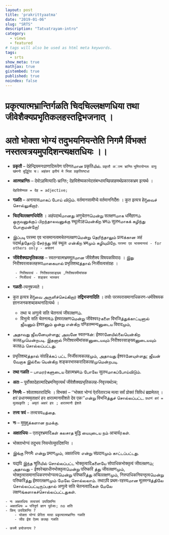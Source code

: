 ```yaml
---
layout: post
title: 'prakrittyaatma'
date: "2019-01-06"
slug: "SRTS"
description: "Tatvatrayam-intro"
category: 
  - views
  - featured
# tags will also be used as html meta keywords.
tags:
  - srts
show_meta: true
mathjax: true
gistembed: true
published: true
noindex: false
---
```




# प्रकृत्यात्मभ्रान्तिर्गळति चिदचिल्लक्षणधिया तथा जीवेशैक्यप्रभृतिकलहस्तद्विभजनात् ।
# अतो भोक्ता भोग्यं तदुभयनियन्तेति निगमै र्विभक्तं नस्तत्वत्रयमुपदिशन्त्यक्षतधियः ।।



- __प्रकृतौ__ – देहेन्द्रियमनःप्राणादिरूपेण परिणतமான प्रकृतिயில். 
    ``प्रकृतौ अात्म भ्रान्तिः``
    ``भूमिरापोनलः वायुः खंमनो बुद्धुिरेव च। अहंकर इतीयं मे भिन्ना प्रकृतिरष्टधा``
  
- __आत्मभ्रान्तिः__ – देवोऽहमित्यादि-भ्रान्तिः; देहविशेष्यकाभेदसंबन्धावच्छिन्नाहमर्थप्रकारकभ्रम इत्यर्थः । 
  
    ``देहविशेष्यक = देह = adjective;   ``
  
- __गळति__ – अनायासமாகப் போய் விடும். वर्तमानसामीप्ये वर्तमाननिर्देशः । कुत इत्यत्र हेतुவைச் சொல்லுகிறார். 

- __चिदचिल्लक्षणधियेति__ । अहंपदार्थமானது अणुचेतनமென்று सलक्षणமாக धर्मिज्ञानம் ஒருவனுக்குப் பிறந்தாலவனுக்கு स्थूलोऽहமென்கிற भ्रमம் सुलभமாகக் கழிந்து போகுமன்றோ! 

- இப்படி परस्मा एव भासमानत्वमचेतनलक्षणமென்று தெரிந்தாலும் प्रत्यக்கான अहं पदार्थத்தோடு சேர்ந்து अहं स्थूलः என்கிற भ्रमமும் கழியுமிறே. 
    ``परस्मा एव भासमानत्वं - for others only - अचेतनं ``
    
- __जीवेशैक्यप्रभृतिकलहः__ – स्वतन्त्रात्मभ्रममूलமான जीवेशैक्य विषयकविवादः । இது निरीश्वरत्वकलहरूपமாகையால் प्रभृतिशब्दத்தால் निर्जीवत्वसंग्रहः । 
   ```
    - निरीश्वरत्वं - निरीश्वरसाङ्ख्य ,निरीश्वरमीमांसक
    - निर्जीवत्वं - शङ्कर भास्कर
   ```
   
- __गळती__-त्यनुषज्यते । 

- कुत इत्यत्र हेतुவை அருளிச்செய்கிறார் __तद्विभजनादिति__ । तयोः परस्परासमानाधिकरण-धर्मविषयक ज्ञानजनकशब्दकथनादित्यर्थः । 

  - तथा च अणुत्वे सति चेतनत्वं जीवलक्षणம். 
  - विभुत्वे सति चेतनत्वம் ईश्वरलक्षणமென்று जीवेश्वरர்களை विभजिத்துக்காட்டினால் ஜீவனும் ईश्वरனும் ஒன்று என்கிற पण्डितम्मन्यனுடைய विवादமும், 
- அதாவது ஜீவனேயுள்ளது; அவனே स्वतन्त्रன்: ईश्वरனேயில்லையென்கிற कलहமுமென்றபடி. இதனால் निरीश्वरमीमांसकனுடையவும் निरीश्वरसाङ्ख्यனுடையவும் कलहம் சொல்லப்பட்டது. 

- प्रभृतिशब्दத்தால் संग्रहिக்கப் பட்ட निर्जीवत्वकलहமும், அதாவது ईश्वरனேயுள்ளது; ஜீவன் வேறாக இல்லை யென்கிற शङ्करभास्करादिकलहமுமென்றபடி. 

- __तथा गळति__ – பாமரர்களுடைய देहात्मभ्रमம் போலே सुलभமாகப்போய்விடும். 

- __अतः__ – पूर्वोक्तदेहात्मादिभ्रमनिवृत्त्यर्थं जीवेशैक्यप्रभृतिकलह-निवृत्त्यर्थञ्च; 

- __निगमैः__ – श्वेताश्वतरादिभिः । विभक्तं – ‘‘भोक्ता भोग्यं पे्ररितारञ्च मत्वा सर्वं प्रोक्तं त्रिविधं ब्रह्ममेतत् । क्षरं प्रधानममृताक्षरं हरः क्षरात्मानावीशते देव एकः’’என்று विभजिத்துச் சொல்லப்பட்ட. 
  ``प्रधानं क्षरं = मुलप्रकृति ; अमृतं अक्षरं हरः ; क्षरात्मानौ ईशते``
  
- __तत्त्व त्रयं__ – तत्त्वत्रयயத்தை. 

- __नः__ – मुमुक्षुக்களான நமக்கு. 

- __अक्षतधियः__ – एतादृश्भ्रमादिகள் கலசாத बुद्धि யையுடைய நம் आचार्यர்கள். 

- भोक्ताभोग्यं तदुभय नियन्तेत्युपदिशन्ति । 

- இங்கு निगमैः என்று प्रमाणமும், अक्षतधियः என்று संप्रदायமும் காட்டப்பட்டது. 

- यद्यपि இந்த श्रुतिயில் சொல்லப்பட்ட भोक्तृत्वादिகளையே सोपाधिकभोक्तृत्वं जीवलक्षणம்; அதாவது - ईश्वरेच्छाधीनभोक्तृत्वமென்று परिष्करि த்து जीवलक्षणமும், भोक्तृत्वासमानाधिकरणभोग्यत्वமென்று परिष्करिத்து अचिल्लक्षणமும், निरुपाधिकनियन्तृत्वமென்று परिष्करिத்து ईश्वरलक्षणமும் மேலே சொல்லலாம். तथाऽपि प्रथम-रहस्यமான मूलमन्त्रத்திலே சொல்லப்பட்டிருப்பதால் अणुत्वे सति चेतनत्वादिகள் மேலே लक्षणங்களாகச்சொல்லப்பட்டதுகள்.




```
- नः अक्षतधियः तत्वत्रयं उपदिशन्ति
- अक्षतधियः = परिपूर्ण ज्ञान पूर्वजाः; no क्षति 
- किम् उपदिशन्ति ?
    - भोक्ता भोग्यं प्रेरिता मत्वा प्रकृत्यात्मभ्रान्तिः गळति
    - जीव ईश ऐक्य कलहः गळति

- कस्मै प्रयोजनाय ?                         
